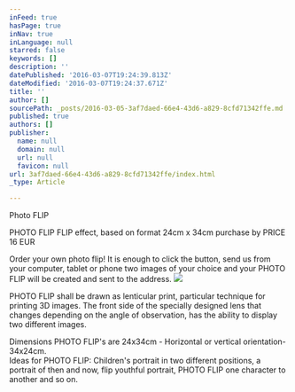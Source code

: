 ```yaml
---
inFeed: true
hasPage: true
inNav: true
inLanguage: null
starred: false
keywords: []
description: ''
datePublished: '2016-03-07T19:24:39.813Z'
dateModified: '2016-03-07T19:24:37.671Z'
title: ''
author: []
sourcePath: _posts/2016-03-05-3af7daed-66e4-43d6-a829-8cfd71342ffe.md
published: true
authors: []
publisher:
  name: null
  domain: null
  url: null
  favicon: null
url: 3af7daed-66e4-43d6-a829-8cfd71342ffe/index.html
_type: Article

---
```

Photo FLIP

PHOTO FLIP
FLIP effect, based on format 24cm x 34cm purchase by PRICE 16 EUR

Order your own photo flip! It is enough to click the button, send us from your computer, tablet or phone two images of your choice and your PHOTO FLIP will be created and sent to the address.
![](https://the-grid-user-content.s3-us-west-2.amazonaws.com/657c76ec-6bb3-43eb-acaa-8bd88965056b.gif)

PHOTO FLIP shall be drawn as lenticular print, particular technique for printing 3D images. The front side of the specially designed lens that changes depending on the angle of observation, has the ability to display two different images.
  
Dimensions PHOTO FLIP's are 24x34cm - Horizontal or vertical orientation-34x24cm.  
Ideas for PHOTO FLIP: Children's portrait in two different positions, a portrait of then and now, flip youthful portrait, PHOTO FLIP one character to another and so on.